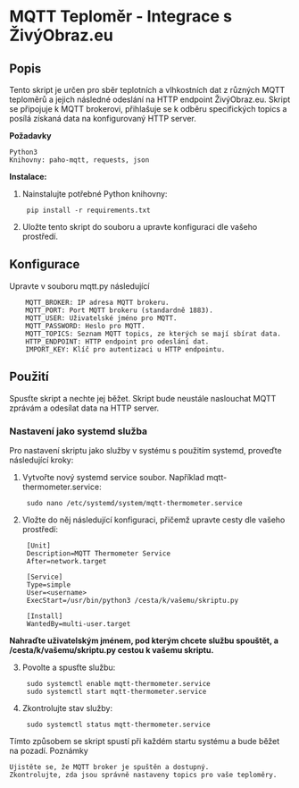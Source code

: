 # MQTT Teploměr - Integrace s ŽivýObraz.eu
## Popis

Tento skript je určen pro sběr teplotních a vlhkostních dat z různých MQTT teploměrů a jejich následné odeslání na HTTP endpoint ŽivýObraz.eu. Skript se připojuje k MQTT brokerovi, přihlašuje se k odběru specifických topics a posílá získaná data na konfigurovaný HTTP server.

**Požadavky**

    Python3
    Knihovny: paho-mqtt, requests, json

**Instalace:**

1. Nainstalujte potřebné Python knihovny:

        pip install -r requirements.txt

2. Uložte tento skript do souboru a upravte konfiguraci dle vašeho prostředí.

## Konfigurace

Upravte v souboru mqtt.py následující

        MQTT_BROKER: IP adresa MQTT brokeru.
        MQTT_PORT: Port MQTT brokeru (standardně 1883).
        MQTT_USER: Uživatelské jméno pro MQTT.
        MQTT_PASSWORD: Heslo pro MQTT.
        MQTT_TOPICS: Seznam MQTT topics, ze kterých se mají sbírat data.
        HTTP_ENDPOINT: HTTP endpoint pro odeslání dat.
        IMPORT_KEY: Klíč pro autentizaci u HTTP endpointu.

## Použití

Spusťte skript a nechte jej běžet. Skript bude neustále naslouchat MQTT zprávám a odesílat data na HTTP server.

### Nastavení jako systemd služba

Pro nastavení skriptu jako služby v systému s použitím systemd, proveďte následující kroky:

1. Vytvořte nový systemd service soubor. Například mqtt-thermometer.service:

        sudo nano /etc/systemd/system/mqtt-thermometer.service

2. Vložte do něj následující konfiguraci, přičemž upravte cesty dle vašeho prostředí:

        [Unit]
        Description=MQTT Thermometer Service
        After=network.target

        [Service]
        Type=simple
        User=<username>
        ExecStart=/usr/bin/python3 /cesta/k/vašemu/skriptu.py

        [Install]
        WantedBy=multi-user.target

**Nahraďte <username> uživatelským jménem, pod kterým chcete službu spouštět, a /cesta/k/vašemu/skriptu.py cestou k vašemu skriptu.**

3. Povolte a spusťte službu:

        sudo systemctl enable mqtt-thermometer.service
        sudo systemctl start mqtt-thermometer.service

4. Zkontrolujte stav služby:

        sudo systemctl status mqtt-thermometer.service

Tímto způsobem se skript spustí při každém startu systému a bude běžet na pozadí.
Poznámky

    Ujistěte se, že MQTT broker je spuštěn a dostupný.
    Zkontrolujte, zda jsou správně nastaveny topics pro vaše teploměry.